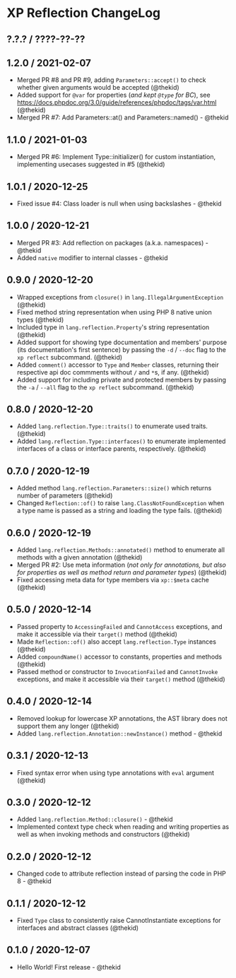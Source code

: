 XP Reflection ChangeLog
=======================

## ?.?.? / ????-??-??

## 1.2.0 / 2021-02-07

* Merged PR #8 and PR #9, adding `Parameters::accept()` to check whether
  given arguments would be accepted
  (@thekid)
* Added support for `@var` for properties (*and kept `@type` for BC*),
  see https://docs.phpdoc.org/3.0/guide/references/phpdoc/tags/var.html
  (@thekid)
* Merged PR #7: Add Parameters::at() and Parameters::named() - @thekid

## 1.1.0 / 2021-01-03

* Merged PR #6: Implement Type::initializer() for custom instantiation,
  implementing usecases suggested in #5
  (@thekid)

## 1.0.1 / 2020-12-25

* Fixed issue #4: Class loader is null when using backslashes - @thekid

## 1.0.0 / 2020-12-21

* Merged PR #3: Add reflection on packages (a.k.a. namespaces) - @thekid
* Added `native` modifier to internal classes - @thekid

## 0.9.0 / 2020-12-20

* Wrapped exceptions from `closure()` in `lang.IllegalArgumentException`
  (@thekid)
* Fixed method string representation when using PHP 8 native union types
  (@thekid)
* Included type in `lang.reflection.Property`'s string representation
  (@thekid)
* Added support for showing type documentation and members' purpose (its
  documentation's first sentence) by passing the `-d` / `--doc` flag to
  the `xp reflect` subcommand.
  (@thekid)
* Added `comment()` accessor to `Type` and `Member` classes, returning
  their respective api doc commments without `/` and `*`s, if any.
  (@thekid)
* Added support for including private and protected members by passing
  the `-a` / `--all` flag to the `xp reflect` subcommand.
  (@thekid)

## 0.8.0 / 2020-12-20

* Added `lang.reflection.Type::traits()` to enumerate used traits.
  (@thekid)
* Added `lang.reflection.Type::interfaces()` to enumerate implemented
  interfaces of a class or interface parents, respectively.
  (@thekid)

## 0.7.0 / 2020-12-19

* Added method `lang.reflection.Parameters::size()` which returns number
  of parameters
  (@thekid)
* Changed `Reflection::of()` to raise `lang.ClassNotFoundException` when
  a type name is passed as a string and loading the type fails.
  (@thekid)

## 0.6.0 / 2020-12-19

* Added `lang.reflection.Methods::annotated()` method to enumerate all
  methods with a given annotation
  (@thekid)
* Merged PR #2: Use meta information (*not only for annotations, but also
  for properties as well as method return and parameter types*)
  (@thekid)
* Fixed accessing meta data for type members via `xp::$meta` cache
  (@thekid)

## 0.5.0 / 2020-12-14

* Passed property to `AccessingFailed` and `CannotAccess` exceptions,
  and make it accessible via their `target()` method
  (@thekid)
* Made `Reflection::of()` also accept `lang.reflection.Type` instances
  (@thekid)
* Added `compoundName()` accessor to constants, properties and methods
  (@thekid)
* Passed method or constructor to `InvocationFailed` and `CannotInvoke`
  exceptions, and make it accessible via their `target()` method
  (@thekid)

## 0.4.0 / 2020-12-14

* Removed lookup for lowercase XP annotations, the AST library does not
  support them any longer
  (@thekid)
* Added `lang.reflection.Annotation::newInstance()` method - @thekid

## 0.3.1 / 2020-12-13

* Fixed syntax error when using type annotations with `eval` argument
  (@thekid)

## 0.3.0 / 2020-12-12

* Added `lang.reflection.Method::closure()` - @thekid
* Implemented context type check when reading and writing properties as
  well as when invoking methods and constructors
  (@thekid)

## 0.2.0 / 2020-12-12

* Changed code to attribute reflection instead of parsing the code in
  PHP 8 - @thekid

## 0.1.1 / 2020-12-12

* Fixed `Type` class to consistently raise CannotInstantiate exceptions
  for interfaces and abstract classes
  (@thekid)

## 0.1.0 / 2020-12-07

* Hello World! First release - @thekid
